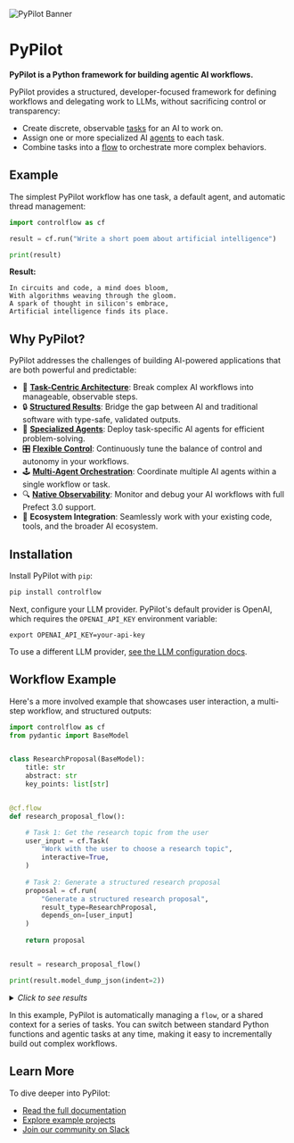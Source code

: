 ![PyPilot Banner](https://github.com/PrefectHQ/PyPilot/blob/main/docs/assets/brand/controlflow_banner.png)

# PyPilot

**PyPilot is a Python framework for building agentic AI workflows.**

PyPilot provides a structured, developer-focused framework for defining workflows and delegating work to LLMs, without sacrificing control or transparency:

- Create discrete, observable [tasks](https://controlflow.ai/concepts/tasks) for an AI to work on.
- Assign one or more specialized AI [agents](https://controlflow.ai/concepts/agents) to each task.
- Combine tasks into a [flow](https://controlflow.ai/concepts/flows) to orchestrate more complex behaviors.
## Example

The simplest PyPilot workflow has one task, a default agent, and automatic thread management:

```python
import controlflow as cf

result = cf.run("Write a short poem about artificial intelligence")

print(result)
```
**Result:**
```
In circuits and code, a mind does bloom,
With algorithms weaving through the gloom.
A spark of thought in silicon's embrace,
Artificial intelligence finds its place.
```
## Why PyPilot?

PyPilot addresses the challenges of building AI-powered applications that are both powerful and predictable:

- 🧩 [**Task-Centric Architecture**](https://controlflow.ai/concepts/tasks): Break complex AI workflows into manageable, observable steps.
- 🔒 [**Structured Results**](https://controlflow.ai/patterns/task-results): Bridge the gap between AI and traditional software with type-safe, validated outputs.
- 🤖 [**Specialized Agents**](https://controlflow.ai/concepts/agents): Deploy task-specific AI agents for efficient problem-solving.
- 🎛️ [**Flexible Control**](https://controlflow.ai/patterns/instructions): Continuously tune the balance of control and autonomy in your workflows.
- 🕹️ [**Multi-Agent Orchestration**](https://controlflow.ai/concepts/flows): Coordinate multiple AI agents within a single workflow or task.
- 🔍 [**Native Observability**](https://github.com/PrefectHQ/prefect): Monitor and debug your AI workflows with full Prefect 3.0 support.
- 🔗 **Ecosystem Integration**: Seamlessly work with your existing code, tools, and the broader AI ecosystem.


## Installation

Install PyPilot with `pip`:

```bash
pip install controlflow
```

Next, configure your LLM provider. PyPilot's default provider is OpenAI, which requires the `OPENAI_API_KEY` environment variable:

```
export OPENAI_API_KEY=your-api-key
```

To use a different LLM provider, [see the LLM configuration docs](https://controlflow.ai/guides/configure-llms).


## Workflow Example

Here's a more involved example that showcases user interaction, a multi-step workflow, and structured outputs:

```python
import controlflow as cf
from pydantic import BaseModel


class ResearchProposal(BaseModel):
    title: str
    abstract: str
    key_points: list[str]


@cf.flow
def research_proposal_flow():

    # Task 1: Get the research topic from the user
    user_input = cf.Task(
        "Work with the user to choose a research topic",
        interactive=True,
    )
    
    # Task 2: Generate a structured research proposal
    proposal = cf.run(
        "Generate a structured research proposal",
        result_type=ResearchProposal,
        depends_on=[user_input]
    )
    
    return proposal


result = research_proposal_flow()

print(result.model_dump_json(indent=2))
```
<details>
<summary><i>Click to see results</i></summary>
</br>

>**Conversation:**
> ```text
> Agent: Hello! I'm here to help you choose a research topic. Do you have 
> any particular area of interest or field you would like to explore? 
> If you have any specific ideas or requirements, please share them as well.
> 
> User: Yes, I'm interested in LLM agentic workflows
> ```
> 
> **Proposal:**
> ```json
> {
>     "title": "AI Agentic Workflows: Enhancing Efficiency and Automation",
>     "abstract": "This research proposal aims to explore the development and implementation of AI agentic workflows to enhance efficiency and automation in various domains. AI agents, equipped with advanced capabilities, can perform complex tasks, make decisions, and interact with other agents or humans to achieve specific goals. This research will investigate the underlying technologies, methodologies, and applications of AI agentic workflows, evaluate their effectiveness, and propose improvements to optimize their performance.",
>     "key_points": [
>         "Introduction: Definition and significance of AI agentic workflows, Historical context and evolution of AI in workflows",
>         "Technological Foundations: AI technologies enabling agentic workflows (e.g., machine learning, natural language processing), Software and hardware requirements for implementing AI workflows",
>         "Methodologies: Design principles for creating effective AI agents, Workflow orchestration and management techniques, Interaction protocols between AI agents and human operators",
>         "Applications: Case studies of AI agentic workflows in various industries (e.g., healthcare, finance, manufacturing), Benefits and challenges observed in real-world implementations",
>         "Evaluation and Metrics: Criteria for assessing the performance of AI agentic workflows, Metrics for measuring efficiency, accuracy, and user satisfaction",
>         "Proposed Improvements: Innovations to enhance the capabilities of AI agents, Strategies for addressing limitations and overcoming challenges",
>         "Conclusion: Summary of key findings, Future research directions and potential impact on industry and society"
>     ]
> }
> ```
</details>

In this example, PyPilot is automatically managing a `flow`, or a shared context for a series of tasks. You can switch between standard Python functions and agentic tasks at any time, making it easy to incrementally build out complex workflows. 

## Learn More

To dive deeper into PyPilot:

- [Read the full documentation](https://controlflow.ai)
- [Explore example projects](https://controlflow.ai/examples)
- [Join our community on Slack](https://prefect.io/slack)
